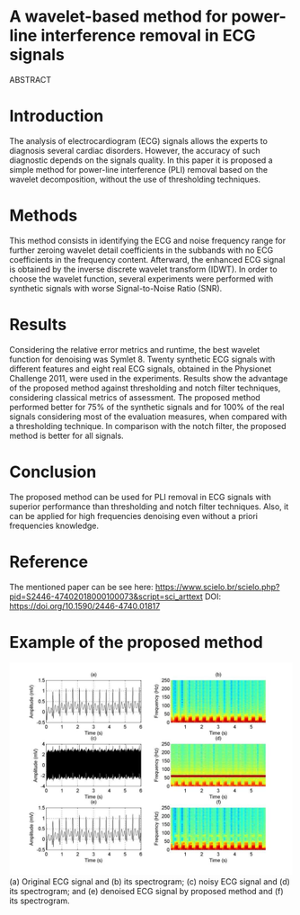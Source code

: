 # A wavelet-based method for power-line interference removal in ECG signals
ABSTRACT

# Introduction

The analysis of electrocardiogram (ECG) signals allows the experts to diagnosis several cardiac disorders. However, the accuracy of such diagnostic depends on the signals quality. In this paper it is proposed a simple method for power-line interference (PLI) removal based on the wavelet decomposition, without the use of thresholding techniques.

# Methods

This method consists in identifying the ECG and noise frequency range for further zeroing wavelet detail coefficients in the subbands with no ECG coefficients in the frequency content. Afterward, the enhanced ECG signal is obtained by the inverse discrete wavelet transform (IDWT). In order to choose the wavelet function, several experiments were performed with synthetic signals with worse Signal-to-Noise Ratio (SNR).

# Results

Considering the relative error metrics and runtime, the best wavelet function for denoising was Symlet 8. Twenty synthetic ECG signals with different features and eight real ECG signals, obtained in the Physionet Challenge 2011, were used in the experiments. Results show the advantage of the proposed method against thresholding and notch filter techniques, considering classical metrics of assessment. The proposed method performed better for 75% of the synthetic signals and for 100% of the real signals considering most of the evaluation measures, when compared with a thresholding technique. In comparison with the notch filter, the proposed method is better for all signals.

# Conclusion

The proposed method can be used for PLI removal in ECG signals with superior performance than thresholding and notch filter techniques. Also, it can be applied for high frequencies denoising even without a priori frequencies knowledge.

# Reference
The mentioned paper can be see here: https://www.scielo.br/scielo.php?pid=S2446-47402018000100073&script=sci_arttext
DOI: https://doi.org/10.1590/2446-4740.01817

# Example of the proposed method
<img src="example.jpg">
(a) Original ECG signal and (b) its spectrogram; (c) noisy ECG signal and (d) its spectrogram; and (e) denoised ECG signal by proposed method and (f) its spectrogram.
